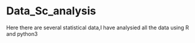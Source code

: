 # Data_Sc_analysis
Here there are several statistical data,I have analysied all the data using R and python3
